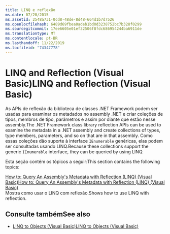 ```yaml
---
title: LINQ e reflexão
ms.date: 07/20/2015
ms.assetid: 2548a731-0cd8-48de-8d48-664d1b7d7526
ms.openlocfilehash: 6489d69fbea0adeb1bd0d3238752bc7b328f0299
ms.sourcegitcommit: 17ee6605e01ef32506f8fdc686954244ba6911de
ms.translationtype: MT
ms.contentlocale: pt-BR
ms.lasthandoff: 11/22/2019
ms.locfileid: "74347778"
---
```

# <a name="linq-and-reflection-visual-basic"></a><span data-ttu-id="b00cc-102">LINQ and Reflection (Visual Basic)</span><span class="sxs-lookup"><span data-stu-id="b00cc-102">LINQ and Reflection (Visual Basic)</span></span>
<span data-ttu-id="b00cc-103">As APIs de reflexão da biblioteca de classes .NET Framework podem ser usadas para examinar os metadados no assembly .NET e criar coleções de tipos, membros de tipo, parâmetros e assim por diante que estão nesse assembly.</span><span class="sxs-lookup"><span data-stu-id="b00cc-103">The .NET Framework class library reflection APIs can be used to examine the metadata in a .NET assembly and create collections of types, type members, parameters, and so on that are in that assembly.</span></span> <span data-ttu-id="b00cc-104">Como essas coleções dão suporte à interface `IEnumerable` genéricas, elas podem ser consultadas usando LINQ.</span><span class="sxs-lookup"><span data-stu-id="b00cc-104">Because these collections support the generic `IEnumerable` interface, they can be queried by using LINQ.</span></span>  
  
 <span data-ttu-id="b00cc-105">Esta seção contém os tópicos a seguir:</span><span class="sxs-lookup"><span data-stu-id="b00cc-105">This section contains the following topics:</span></span>  
  
 [<span data-ttu-id="b00cc-106">How to: Query An Assembly's Metadata with Reflection (LINQ) (Visual Basic)</span><span class="sxs-lookup"><span data-stu-id="b00cc-106">How to: Query An Assembly's Metadata with Reflection (LINQ) (Visual Basic)</span></span>](../../../../visual-basic/programming-guide/concepts/linq/how-to-query-an-assembly-s-metadata-with-reflection-linq.md)  
 <span data-ttu-id="b00cc-107">Mostra como usar o LINQ com reflexão.</span><span class="sxs-lookup"><span data-stu-id="b00cc-107">Shows how to use LINQ with reflection.</span></span>  
  
## <a name="see-also"></a><span data-ttu-id="b00cc-108">Consulte também</span><span class="sxs-lookup"><span data-stu-id="b00cc-108">See also</span></span>

- [<span data-ttu-id="b00cc-109">LINQ to Objects (Visual Basic)</span><span class="sxs-lookup"><span data-stu-id="b00cc-109">LINQ to Objects (Visual Basic)</span></span>](../../../../visual-basic/programming-guide/concepts/linq/linq-to-objects.md)
